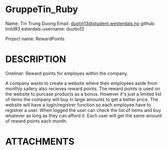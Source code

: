 # GruppeTin_Ruby

Name: Tin Trung Duong
Email: duotin13@student.westerdals.no
github: tintd93
esterdals-username: duotin13

Project name: RewardPoints

# DESCRIPTION 

Oneliner: Reward points for employes within the company.

A company wants to create a website where their employees aside from monthly sallery also recieves reward points.
The reward points is used on the website to purcase products as a bonus. However it's just a limited list of items
the company will buy in large amounts to get a better price. The website will have a login/registrer function so
each employee have to registrer a user. When logged the user can check the list of items and buy whatever as long
as they can afford it. Each user will get the same amount of reward points each month. 

# ATTACHMENTS

